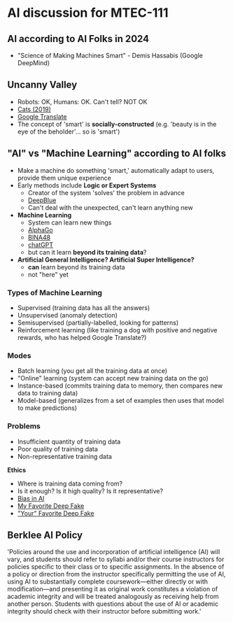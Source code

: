 # AI discussion for MTEC-111

## AI according to AI Folks in 2024
- "Science of Making Machines Smart" - Demis Hassabis (Google DeepMind)

## Uncanny Valley
- Robots: OK, Humans: OK. Can't tell? NOT OK
- [Cats (2019)](https://www.youtube.com/watch?v=FtSd844cI7U)
- [Google Translate](https://translate.google.com/)
- The concept of 'smart' is **socially-constructed** (e.g. 'beauty is in the eye of the beholder'... so is 'smart')

## "AI" vs "Machine Learning" according to AI folks
- Make a machine do something 'smart,' automatically adapt to users, provide them unique experience
- Early methods include **Logic or Expert Systems**
  - Creator of the system 'solves' the problem in advance
  - [DeepBlue](https://en.wikipedia.org/wiki/Deep_Blue_(chess_computer))
  - Can't deal with the unexpected, can't learn anything new
- **Machine Learning**
  - System can learn new things
  - [AlphaGo](https://en.wikipedia.org/wiki/AlphaGo)
  - [BINA48](https://www.hansonrobotics.com/bina48-9/)
  - [chatGPT](https://www.nytimes.com/2022/04/15/magazine/ai-language.html?searchResultPosition=2)
  - but can it learn **beyond its training data**?
- **Artificial General Intelligence? Artificial Super Intelligence?**
  - **can** learn beyond its training data
  - not "here" yet

### Types of Machine Learning
  - Supervised (training data has all the answers)
  - Unsupervised (anomaly detection)
  - Semisupervised (partially-labelled, looking for patterns)
  - Reinforcement learning (like training a dog with positive and negative rewards, who has helped Google Translate?)

### Modes
  - Batch learning (you get all the training data at once)
  - "Online" learning (system can accept new training data on the go)
  - Instance-based (commits training data to memory, then compares new data to training data)
  - Model-based (generalizes from a set of examples then uses that model to make predictions)

### Problems
  - Insufficient quantity of training data
  - Poor quality of training data
  - Non-representative training data

**Ethics**
- Where is training data coming from?
- Is it enough? Is it high quality? Is it representative?
- [Bias in AI](https://www.nytimes.com/2021/03/15/technology/artificial-intelligence-google-bias.html)
- [My Favorite Deep Fake](https://moondisaster.org/film)
- ["Your" Favorite Deep Fake](https://www.youtube.com/watch?v=VWrhRBb-1Ig)

## Berklee AI Policy
'Policies around the use and incorporation of artificial intelligence (AI) will vary, and students should refer to syllabi and/or their course instructors for policies specific to their class or to specific assignments. In the absence of a policy or direction from the instructor specifically permitting the use of AI, using AI to substantially complete coursework—either directly or with modification—and presenting it as original work constitutes a violation of academic integrity and will be treated analogously as receiving help from another person. Students with questions about the use of AI or academic integrity should check with their instructor before submitting work.'
